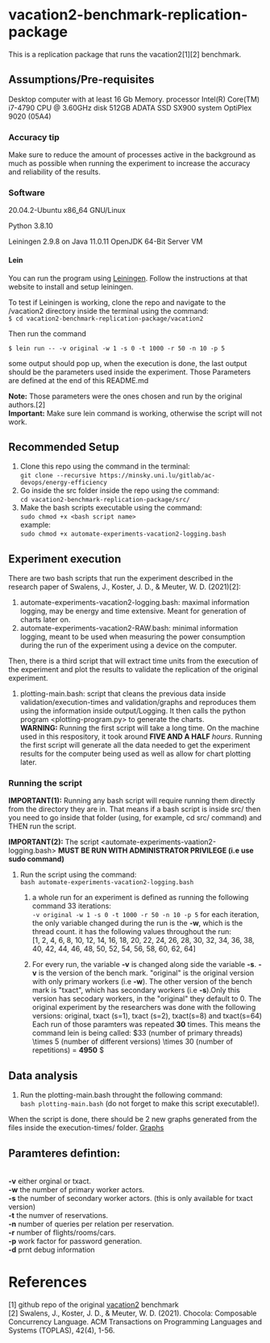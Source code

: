 # vacation2-benchmark-replication-package
This is a replication package that runs the vacation2[1][2] benchmark. 

## Assumptions/Pre-requisites
Desktop computer with at least 16 Gb Memory.
processor      Intel(R) Core(TM) i7-4790 CPU @ 3.60GHz
disk           512GB ADATA SSD SX900
system         OptiPlex 9020 (05A4)

### Accuracy tip
Make sure to reduce the amount of processes active in the background as much as possible when running the experiment to increase the accuracy and reliability of the results.

### Software
20.04.2-Ubuntu
x86_64 GNU/Linux

Python 3.8.10

Leiningen 2.9.8 on Java 11.0.11 OpenJDK 64-Bit Server VM

#### Lein
You can run the program using [Leiningen](https://leiningen.org/). Follow the instructions at that website to install and setup leiningen.

To test if Leiningen is working, clone the repo and navigate to the /vacation2 directory inside the terminal using the command:<br />
`$ cd vacation2-benchmark-replication-package/vacation2`

Then run the command

`$ lein run -- -v original -w 1 -s 0 -t 1000 -r 50 -n 10 -p 5`

some output should pop up, when the execution is done, the last output should be the parameters used inside the experiment. Those Parameters are defined at the end of this README.md

**Note:** Those parameters were the ones chosen and run by the original authors.[2]<br />
**Important:** Make sure lein command is working, otherwise the script will not work.


## Recommended Setup

1. Clone this repo using the command in the terminal:<br /> `git clone --recursive https://minsky.uni.lu/gitlab/ac-devops/energy-efficiency`
2. Go inside the src folder inside the repo using the command:<br /> `cd vacation2-benchmark-replication-package/src/`
3. Make the bash scripts executable using the command:<br /> `sudo chmod +x <bash script name>` <br />
example: <br /> `sudo chmod +x automate-experiments-vacation2-logging.bash`


## Experiment execution

There are two bash scripts that run the experiment described in the research paper of Swalens, J., Koster, J. D., & Meuter, W. D. (2021)[2]:
1. automate-experiments-vacation2-logging.bash: maximal information logging, may be energy and time extensive. Meant for generation of charts later on.
2. automate-experiments-vacation2-RAW.bash: minimal information logging, meant to be used when measuring the power consumption during the run of the experiment using a device on the computer. <br />

Then, there is a third script that will extract time units from the execution of the experiment and plot the results to validate the replication of the original experiment. <br />

1. plotting-main.bash: script that cleans the previous data inside validation/execution-times and validation/graphs and reproduces them using the information
inside output/Logging. It then calls the python program <plotting-program.py> to generate the charts.<br />
**WARNING:** Running the first script will take a long time. On the machine used in this respository, it took around **FIVE AND A HALF** *hours*.
Running the first script will generate all the data needed to get the experiment results for the computer being used as well as allow for chart plotting later.
### Running the script
**IMPORTANT(1):** Running any bash script will require running them directly from the directory they are in. That means if a bash script is inside src/ then you need to go inside that folder (using, for example, cd src/ command) and THEN run the script. <br />

**IMPORTANT(2):** The script <automate-experiments-vaation2-logging.bash> **MUST BE RUN WITH ADMINISTRATOR PRIVILEGE (i.e use sudo command)**


1. Run the script using the command:<br /> `bash automate-experiments-vacation2-logging.bash`
	1. a whole run for an experiment is defined as running the following command 33 iterations:<br /> `-v original -w 1 -s 0 -t 1000 -r 50 -n 10 -p 5`
	for each iteration, the only variable changed during the run is the **-w**, which is the thread count. it has the following values throughout the run:
<br /> [1, 2, 4, 6, 8, 10, 12, 14, 16, 18, 20, 22, 24, 26, 28, 30, 32, 34, 36, 38, 40, 42, 44, 46, 48, 50, 52, 54, 56, 58, 60, 62, 64]
	
	2. For every run, the variable **-v** is changed along side the variable **-s**.
	**-v** is the version of the bench mark. "original" is the original version with only primary workers (i.e **-w**).
	The other version of the bench mark is "txact", which has secondary workers (i.e **-s**).Only this version has secodary workers, in the "original" they default to 0.
	The original experiment by the researchers was done with the following versions: original, txact (s=1), txact (s=2), txact(s=8) and txact(s=64)
	Each run of those paramters was repeated **30** times. This means the command lein is being called: $33 (number of primary threads) \times 5 (number of different versions) \times 30 (number of repetitions) = **4950** $

## Data analysis

1. Run the plotting-main.bash throught the following command: <br /> `bash plotting-main.bash` (do not forget to make this script executable!).

When the script is done, there should be 2 new graphs generated from the files inside the execution-times/ folder.
[Graphs](https://minsky.uni.lu/gitlab/ac-devops/energy-efficiency/-/tree/main/validation/graphs)


## Paramteres defintion:

<br /> **-v** either orginal or txact.
<br /> **-w** the number of primary worker actors.
<br /> **-s** the number of secondary worker actors. (this is only available for txact version)
<br /> **-t** the numver of reservations.
<br /> **-n** number of queries per relation per reservation.
<br /> **-r** number of flights/rooms/cars.
<br /> **-p** work factor for password generation.
<br /> **-d** prnt debug information

# References
[1] github repo of the original [vacation2](https://github.com/jswalens/vacation2) benchmark <br />
[2] Swalens, J., Koster, J. D., & Meuter, W. D. (2021). Chocola: Composable Concurrency Language. ACM Transactions on Programming Languages and Systems (TOPLAS), 42(4), 1-56.
